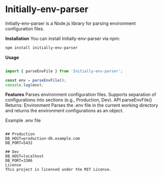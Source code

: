 # Initially-env-parser

Initially-env-parser is a Node.js library for parsing environment configuration files.

**Installation**
You can install Initially-env-parser via npm:

```bash
npm install initially-env-parser
```
**Usage**
```typescript

import { parseEnvFile } from 'Initially-env-parser';

const env = parseEnvFile();
console.log(env);
```
**Features**
Parses environment configuration files.
Supports separation of configurations into sections (e.g., Production, Dev).
API
parseEnvFile()
Returns: Environment
Parses the .env file in the current working directory and returns the environment configurations as an object.



Example .env file
```plaintext

## Production
DB_HOST=production-db.example.com
DB_PORT=5432

## Dev
DB_HOST=localhost
DB_PORT=3306
License
This project is licensed under the MIT License.
```
